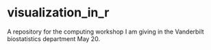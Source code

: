 # visualization_in_r
A repository for the computing workshop I am giving in the Vanderbilt biostatistics department May 20. 

